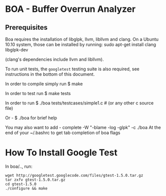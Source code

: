 BOA - Buffer Overrun Analyzer
=============================

Prerequisites
-------------

Boa requires the installation of libglpk, llvm, libllvm and clang.
On a Ubuntu 10.10 system, those can be installed by running:
    sudo apt-get install clang libglpk-dev

(clang's dependencies include llvm and libllvm).

To run unit tests, the `googletest` testing suite is also required,
see instructions in the bottom of this document.

In order to compile simply run
    $ make

In order to test run
    $ make tests

In order to run
    $ ./boa tests/testcases/simple1.c  # (or any other c source file)

Or -
    $ ./boa
for brief help
    
You may also want to add -
    complete -W "-blame -log -glpk" -c ./boa
At the end of your ~/.bashrc to get tab completion of boa flags

How To Install Google Test
==========================

In boa/.., run:

    wget http://googletest.googlecode.com/files/gtest-1.5.0.tar.gz
    tar zxfv gtest-1.5.0.tar.gz
    cd gtest-1.5.0
    ./configure && make
